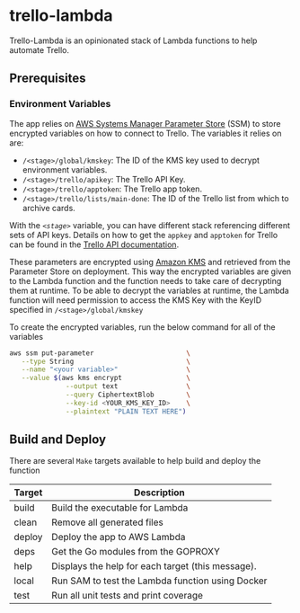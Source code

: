 # trello-lambda

Trello-Lambda is an opinionated stack of Lambda functions to help automate Trello.

## Prerequisites

### Environment Variables

The app relies on [AWS Systems Manager Parameter Store](https://aws.amazon.com/systems-manager/features/) (SSM) to store encrypted variables on how to connect to Trello. The variables it relies on are:

* `/<stage>/global/kmskey`: The ID of the KMS key used to decrypt environment variables.
* `/<stage>/trello/apikey`: The Trello API Key.
* `/<stage>/trello/apptoken`: The Trello app token.
* `/<stage>/trello/lists/main-done`: The ID of the Trello list from which to archive cards.

With the _`<stage>`_ variable, you can have different stack referencing different sets of API keys. Details on how to get the `appkey` and `apptoken` for Trello can be found in the [Trello API documentation](https://trello.readme.io/docs/get-started).

These parameters are encrypted using [Amazon KMS](https://aws.amazon.com/kms/) and retrieved from the Parameter Store on deployment. This way the encrypted variables are given to the Lambda function and the function needs to take care of decrypting them at runtime. To be able to decrypt the variables at runtime, the Lambda function will need permission to access the KMS Key with the KeyID specified in `/<stage>/global/kmskey`

To create the encrypted variables, run the below command for all of the variables

```bash
aws ssm put-parameter                       \
   --type String                            \
   --name "<your variable>"                 \
   --value $(aws kms encrypt                \
              --output text                 \
              --query CiphertextBlob        \
              --key-id <YOUR_KMS_KEY_ID>    \
              --plaintext "PLAIN TEXT HERE")
```

## Build and Deploy

There are several `Make` targets available to help build and deploy the function

| Target | Description                                       |
|--------|---------------------------------------------------|
| build  | Build the executable for Lambda                   |
| clean  | Remove all generated files                        |
| deploy | Deploy the app to AWS Lambda                      |
| deps   | Get the Go modules from the GOPROXY               |
| help   | Displays the help for each target (this message). |
| local  | Run SAM to test the Lambda function using Docker  |
| test   | Run all unit tests and print coverage             |
